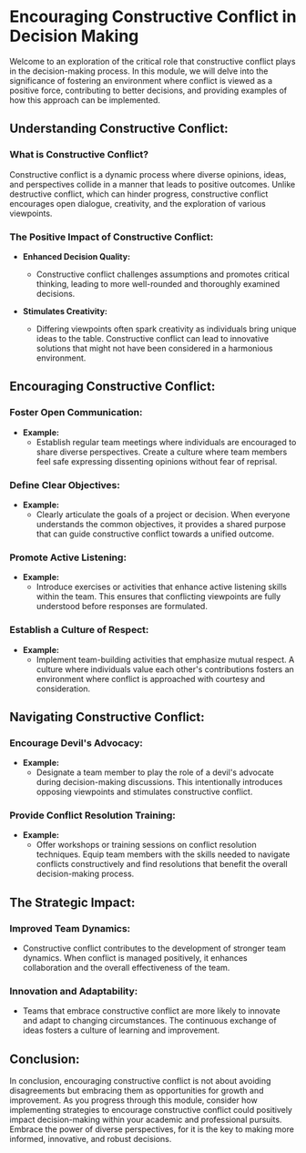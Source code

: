 # Encouraging Constructive Conflict in Decision Making

Welcome to an exploration of the critical role that constructive conflict plays in the decision-making process. In this module, we will delve into the significance of fostering an environment where conflict is viewed as a positive force, contributing to better decisions, and providing examples of how this approach can be implemented.

## **Understanding Constructive Conflict:**

### **What is Constructive Conflict?**
Constructive conflict is a dynamic process where diverse opinions, ideas, and perspectives collide in a manner that leads to positive outcomes. Unlike destructive conflict, which can hinder progress, constructive conflict encourages open dialogue, creativity, and the exploration of various viewpoints.

### **The Positive Impact of Constructive Conflict:**
- **Enhanced Decision Quality:**
  - Constructive conflict challenges assumptions and promotes critical thinking, leading to more well-rounded and thoroughly examined decisions.

- **Stimulates Creativity:**
  - Differing viewpoints often spark creativity as individuals bring unique ideas to the table. Constructive conflict can lead to innovative solutions that might not have been considered in a harmonious environment.

## **Encouraging Constructive Conflict:**

### **Foster Open Communication:**
- **Example:**
  - Establish regular team meetings where individuals are encouraged to share diverse perspectives. Create a culture where team members feel safe expressing dissenting opinions without fear of reprisal.

### **Define Clear Objectives:**
- **Example:**
  - Clearly articulate the goals of a project or decision. When everyone understands the common objectives, it provides a shared purpose that can guide constructive conflict towards a unified outcome.

### **Promote Active Listening:**
- **Example:**
  - Introduce exercises or activities that enhance active listening skills within the team. This ensures that conflicting viewpoints are fully understood before responses are formulated.

### **Establish a Culture of Respect:**
- **Example:**
  - Implement team-building activities that emphasize mutual respect. A culture where individuals value each other's contributions fosters an environment where conflict is approached with courtesy and consideration.

## **Navigating Constructive Conflict:**

### **Encourage Devil's Advocacy:**
- **Example:**
  - Designate a team member to play the role of a devil's advocate during decision-making discussions. This intentionally introduces opposing viewpoints and stimulates constructive conflict.

### **Provide Conflict Resolution Training:**
- **Example:**
  - Offer workshops or training sessions on conflict resolution techniques. Equip team members with the skills needed to navigate conflicts constructively and find resolutions that benefit the overall decision-making process.

## **The Strategic Impact:**

### **Improved Team Dynamics:**
- Constructive conflict contributes to the development of stronger team dynamics. When conflict is managed positively, it enhances collaboration and the overall effectiveness of the team.

### **Innovation and Adaptability:**
- Teams that embrace constructive conflict are more likely to innovate and adapt to changing circumstances. The continuous exchange of ideas fosters a culture of learning and improvement.

## **Conclusion:**

In conclusion, encouraging constructive conflict is not about avoiding disagreements but embracing them as opportunities for growth and improvement. As you progress through this module, consider how implementing strategies to encourage constructive conflict could positively impact decision-making within your academic and professional pursuits. Embrace the power of diverse perspectives, for it is the key to making more informed, innovative, and robust decisions.
